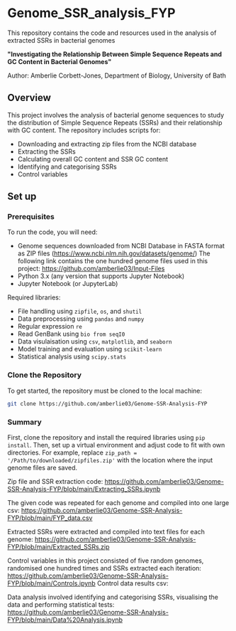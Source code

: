 # Genome_SSR_analysis_FYP
This repository contains the code and resources used in the analysis of extracted SSRs in bacterial genomes

**"Investigating the Relationship Between Simple Sequence Repeats and GC Content in Bacterial Genomes"**

Author: Amberlie Corbett-Jones, Department of Biology, University of Bath 

## Overview
This project involves the analysis of bacterial genome sequences to study the distribution of Simple Sequence Repeats (SSRs) and their relationship with GC content. The repository includes scripts for:
- Downloading and extracting zip files from the NCBI database
- Extracting the SSRs
- Calculating overall GC content and SSR GC content
- Identifying and categorising SSRs
- Control variables

## Set up

### Prerequisites
To run the code, you will need:
- Genome sequences downloaded from NCBI Database in FASTA format as ZIP files (https://www.ncbi.nlm.nih.gov/datasets/genome/)
  The following link contains the one hundred genome files used in this project: https://github.com/amberlie03/Input-Files
- Python 3.x (any version that supports Jupyter Notebook)
- Jupyter Notebook (or JupyterLab)

Required libraries:
- File handling using `zipfile`, `os`, and `shutil`
- Data preprocessing using `pandas` and `numpy`
- Regular expression `re`
- Read GenBank using `bio from seqI0`
- Data visulaisation using `csv`, `matplotlib`, and `seaborn`
- Model training and evaluation using `scikit-learn`
- Statistical analysis using `scipy.stats`

### Clone the Repository
To get started, the repository must be cloned to the local machine:

```bash
git clone https://github.com/amberlie03/Genome-SSR-Analysis-FYP
```

### Summary 
First, clone the repository and install the required libraries using `pip install`. Then, set up a virtual environment and adjust code to fit with own directories. 
For example, replace `zip_path = '/Path/to/downloaded/zipfiles.zip'` with the location where the input genome files are saved. 

Zip file and SSR extraction code: https://github.com/amberlie03/Genome-SSR-Analysis-FYP/blob/main/Extracting_SSRs.ipynb

The given code was repeated for each genome and compiled into one large csv: https://github.com/amberlie03/Genome-SSR-Analysis-FYP/blob/main/FYP_data.csv

Extracted SSRs were extracted and compiled into text files for each genome: https://github.com/amberlie03/Genome-SSR-Analysis-FYP/blob/main/Extracted_SSRs.zip

Control variables in this project consisted of five random genomes, randomised one hundred times and SSRs extracted each iteration: https://github.com/amberlie03/Genome-SSR-Analysis-FYP/blob/main/Controls.ipynb
  Control data results csv: 

Data analysis involved identifying and categorising SSRs, visualising the data and performing statistical tests: https://github.com/amberlie03/Genome-SSR-Analysis-FYP/blob/main/Data%20Analysis.ipynb 
